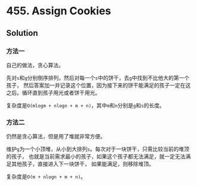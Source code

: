 # 455. Assign Cookies

## Solution

### 方法一

自己的做法，贪心算法。

先对`s`和`g`分别倒序排列，然后对每一个`s`中的饼干，去`g`中找到不比他大的第一个孩子，
然后答案加一并记录这个位置，因为接下来的饼干能满足的孩子一定在这之后。循环直到孩子用光或者饼干用光。

复杂度是`O(mlogm + nlogn + m + n)`，其中`m`和`n`分别是`g`和`s`的长度。

### 方法二

仍然是贪心算法，但是用了堆就非常方便。

维护`g`为一个小顶堆，从小到大排列`s`。每次对于一块饼干，只需比较当前的堆顶的孩子，
也就是当前需求最小的孩子，如果这个孩子都无法满足，就一定无法满足其他孩子，直接进入下一块饼干，
如果能满足，则移除堆顶。

复杂度是`O(m + nlogn + m + n)`。